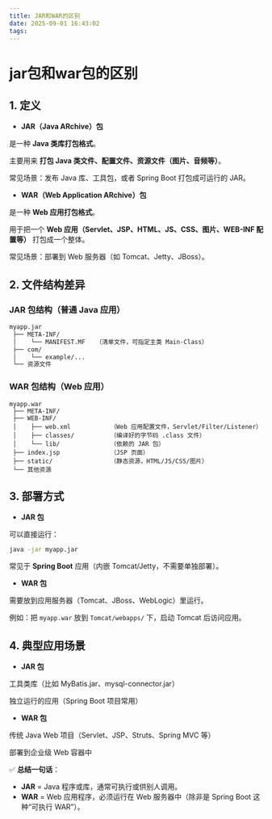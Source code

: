 ```yaml
---
title: JAR和WAR的区别
date: 2025-09-01 16:43:02
tags:
---
```



# jar包和war包的区别


## 1. 定义


- **JAR（Java ARchive）包**


是一种 **Java 类库打包格式**。


主要用来 **打包 Java 类文件、配置文件、资源文件（图片、音频等）**。


常见场景：发布 Java 库、工具包，或者 Spring Boot 打包成可运行的 JAR。
- **WAR（Web Application ARchive）包**


是一种 **Web 应用打包格式**。


用于把一个 **Web 应用（Servlet、JSP、HTML、JS、CSS、图片、WEB-INF 配置等）** 打包成一个整体。


常见场景：部署到 Web 服务器（如 Tomcat、Jetty、JBoss）。


## 2. 文件结构差异


### JAR 包结构（普通 Java 应用）


```bash
myapp.jar
 ├── META-INF/
 │    └── MANIFEST.MF   （清单文件，可指定主类 Main-Class）
 ├── com/
 │    └── example/...
 └── 资源文件

```

### WAR 包结构（Web 应用）


```pgsql
myapp.war
 ├── META-INF/
 ├── WEB-INF/
 │    ├── web.xml           （Web 应用配置文件，Servlet/Filter/Listener）
 │    ├── classes/          （编译好的字节码 .class 文件）
 │    └── lib/              （依赖的 JAR 包）
 ├── index.jsp              （JSP 页面）
 ├── static/                （静态资源，HTML/JS/CSS/图片）
 └── 其他资源

```


## 3. 部署方式


- **JAR 包**


可以直接运行：

```bash
java -jar myapp.jar

```


常见于 **Spring Boot** 应用（内嵌 Tomcat/Jetty，不需要单独部署）。
- **WAR 包**


需要放到应用服务器（Tomcat、JBoss、WebLogic）里运行。


例如：把 `myapp.war` 放到 `Tomcat/webapps/` 下，启动 Tomcat 后访问应用。


## 4. 典型应用场景


- **JAR 包**


工具类库（比如 MyBatis.jar、mysql-connector.jar）


独立运行的应用（Spring Boot 项目常用）
- **WAR 包**


传统 Java Web 项目（Servlet、JSP、Struts、Spring MVC 等）


部署到企业级 Web 容器中


✅ **总结一句话**：


- **JAR** = Java 程序或库，通常可执行或供别人调用。
- **WAR** = Web 应用程序，必须运行在 Web 服务器中（除非是 Spring Boot 这种“可执行 WAR”）。
